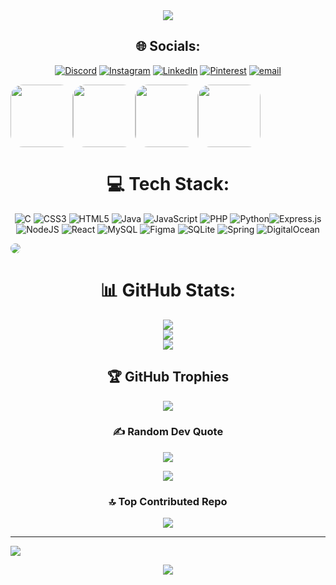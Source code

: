<div align="center" style="border-radius: 10px;">
  <img src="https://media.giphy.com/media/kWtMaZKYMv5snM8LNy/giphy.gif?cid=790b7611lcq9bqhkj89j0bwdhmostv1upjzksr4is1dq7iez&ep=v1_gifs_search&rid=giphy.gif&ct=g">
</div>
<div align="center">

## 🌐 Socials:
[![Discord](https://img.shields.io/badge/Discord-%237289DA.svg?logo=discord&logoColor=white)](https://discord.gg/griffith) [![Instagram](https://img.shields.io/badge/Instagram-%23E4405F.svg?logo=Instagram&logoColor=white)](https://instagram.com/khadim_v0.4) [![LinkedIn](https://img.shields.io/badge/LinkedIn-%230077B5.svg?logo=linkedin&logoColor=white)](https://linkedin.com/in/Khadim-MBAYE) [![Pinterest](https://img.shields.io/badge/Pinterest-%23E60023.svg?logo=Pinterest&logoColor=white)](https://pinterest.com/KHADIM_04) [![email](https://img.shields.io/badge/Email-D14836?logo=gmail&logoColor=white)](mailto:khadimmbaye@esp.sn) 

<div style="display: flex">
  <img src="https://i.pinimg.com/736x/4a/16/a2/4a16a2ac4c5fe7396e7d88fdc3454387.jpg" height="100" width="100" style="border-radius: 20px;">
  <img src="https://i.pinimg.com/736x/f4/36/88/f43688bf5fee8469f214207a98296b1a.jpg" height="100" width="100" style="border-radius: 20px;">
  <img src="https://i.pinimg.com/736x/4a/cd/ac/4acdac3196fb89807fa8b00596e35df4.jpg" height="100" width="100" style="border-radius: 20px;">
  <img src="https://i.pinimg.com/736x/20/4c/be/204cbe69b0706550da7f99186cf0f3ca.jpg" height="100" width="100" style="border-radius: 20px;">
</div>

# 💻 Tech Stack:
![C](https://img.shields.io/badge/c-%2300599C.svg?style=for-the-badge&logo=c&logoColor=white) ![CSS3](https://img.shields.io/badge/css3-%231572B6.svg?style=for-the-badge&logo=css3&logoColor=white) ![HTML5](https://img.shields.io/badge/html5-%23E34F26.svg?style=for-the-badge&logo=html5&logoColor=white) ![Java](https://img.shields.io/badge/java-%23ED8B00.svg?style=for-the-badge&logo=openjdk&logoColor=white) ![JavaScript](https://img.shields.io/badge/javascript-%23323330.svg?style=for-the-badge&logo=javascript&logoColor=%23F7DF1E) ![PHP](https://img.shields.io/badge/php-%23777BB4.svg?style=for-the-badge&logo=php&logoColor=white) ![Python](https://img.shields.io/badge/python-3670A0?style=for-the-badge&logo=python&logoColor=ffdd54)![Express.js](https://img.shields.io/badge/express.js-%23404d59.svg?style=for-the-badge&logo=express&logoColor=%2361DAFB) ![NodeJS](https://img.shields.io/badge/node.js-6DA55F?style=for-the-badge&logo=node.js&logoColor=white) ![React](https://img.shields.io/badge/react-%2320232a.svg?style=for-the-badge&logo=react&logoColor=%2361DAFB) ![MySQL](https://img.shields.io/badge/mysql-4479A1.svg?style=for-the-badge&logo=mysql&logoColor=white) ![Figma](https://img.shields.io/badge/figma-%23F24E1E.svg?style=for-the-badge&logo=figma&logoColor=white) ![SQLite](https://img.shields.io/badge/sqlite-%2307405e.svg?style=for-the-badge&logo=sqlite&logoColor=white) ![Spring](https://img.shields.io/badge/spring-%236DB33F.svg?style=for-the-badge&logo=spring&logoColor=white) ![DigitalOcean](https://img.shields.io/badge/DigitalOcean-%230167ff.svg?style=for-the-badge&logo=digitalOcean&logoColor=white)

<div style="display: flex">
  <img src="https://i.pinimg.com/736x/66/21/c4/6621c4e6d13e3e159d8094e4c4c05f0b.jpg" style="border-radius: 20px;">
</div>

# 📊 GitHub Stats:
![](https://github-readme-stats.vercel.app/api?username=khadimmbaye0&theme=radical&hide_border=false&include_all_commits=false&count_private=false)<br/>
![](https://nirzak-streak-stats.vercel.app/?user=khadimmbaye0&theme=radical&hide_border=false)<br/>
![](https://github-readme-stats.vercel.app/api/top-langs/?username=khadimmbaye0&theme=radical&hide_border=false&include_all_commits=false&count_private=false&layout=compact)

## 🏆 GitHub Trophies
![](https://github-profile-trophy.vercel.app/?username=khadimmbaye0&theme=radical&no-frame=false&no-bg=false&margin-w=4)

### ✍️ Random Dev Quote
![](https://quotes-github-readme.vercel.app/api?type=horizontal&theme=radical)
<div align="center">
  <img src="https://i.pinimg.com/736x/3d/ab/a0/3daba02d4f638b552cfc849f2023ba72.jpg">
</div>

### 🔝 Top Contributed Repo
![](https://github-contributor-stats.vercel.app/api?username=khadimmbaye0&limit=5&theme=radical&combine_all_yearly_contributions=true)

</div>

---
[![](https://visitcount.itsvg.in/api?id=khadimmbaye0&icon=0&color=0)](https://visitcount.itsvg.in)

<!-- Proudly created with GPRM ( https://gprm.itsvg.in ) -->
<div align="center">
  <img src="https://i.pinimg.com/originals/ff/02/d4/ff02d4e01750a2d32b5642700373e9f5.gif">
</div>
